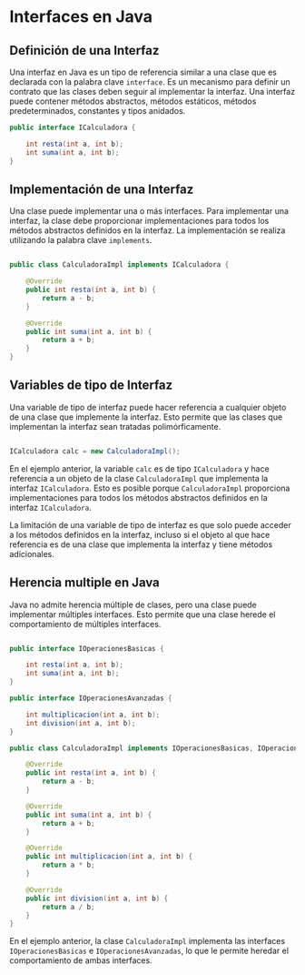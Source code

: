 # Interfaces en Java

## Definición de una Interfaz

Una interfaz en Java es un tipo de referencia similar a una clase que es declarada con la palabra clave `interface`. Es un mecanismo para definir un contrato que las clases deben seguir al implementar la interfaz. Una interfaz puede contener métodos abstractos, métodos estáticos, métodos predeterminados, constantes y tipos anidados.

```java
public interface ICalculadora {

    int resta(int a, int b);
    int suma(int a, int b); 
}
```

## Implementación de una Interfaz

Una clase puede implementar una o más interfaces. Para implementar una interfaz, la clase debe proporcionar implementaciones para todos los métodos abstractos definidos en la interfaz. La implementación se realiza utilizando la palabra clave `implements`.

```java

public class CalculadoraImpl implements ICalculadora {

    @Override
    public int resta(int a, int b) {
        return a - b;
    }

    @Override
    public int suma(int a, int b) {
        return a + b;
    }
}
```

## Variables de tipo de Interfaz

Una variable de tipo de interfaz puede hacer referencia a cualquier objeto de una clase que implemente la interfaz. Esto permite que las clases que implementan la interfaz sean tratadas polimórficamente.

```java

ICalculadora calc = new CalculadoraImpl();
```

En el ejemplo anterior, la variable `calc` es de tipo `ICalculadora` y hace referencia a un objeto de la clase `CalculadoraImpl` que implementa la interfaz `ICalculadora`. Esto es posible porque `CalculadoraImpl` proporciona implementaciones para todos los métodos abstractos definidos en la interfaz `ICalculadora`.

La limitación de una variable de tipo de interfaz es que solo puede acceder a los métodos definidos en la interfaz, incluso si el objeto al que hace referencia es de una clase que implementa la interfaz y tiene métodos adicionales.


## Herencia multiple en Java

Java no admite herencia múltiple de clases, pero una clase puede implementar múltiples interfaces. Esto permite que una clase herede el comportamiento de múltiples interfaces.

```java

public interface IOperacionesBasicas {

    int resta(int a, int b);
    int suma(int a, int b);
}

public interface IOperacionesAvanzadas {

    int multiplicacion(int a, int b);
    int division(int a, int b);
}

public class CalculadoraImpl implements IOperacionesBasicas, IOperacionesAvanzadas {

    @Override
    public int resta(int a, int b) {
        return a - b;
    }

    @Override
    public int suma(int a, int b) {
        return a + b;
    }

    @Override
    public int multiplicacion(int a, int b) {
        return a * b;
    }

    @Override
    public int division(int a, int b) {
        return a / b;
    }
}
```

En el ejemplo anterior, la clase `CalculadoraImpl` implementa las interfaces `IOperacionesBasicas` e `IOperacionesAvanzadas`, lo que le permite heredar el comportamiento de ambas interfaces.
